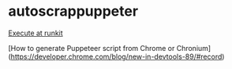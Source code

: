 # autoscrappuppeter

[Execute at runkit](https://runkit.com/byteshiva/60ce003dae2a34001bf41228)


[How to generate Puppeteer script from Chrome or Chronium] (https://developer.chrome.com/blog/new-in-devtools-89/#record)

